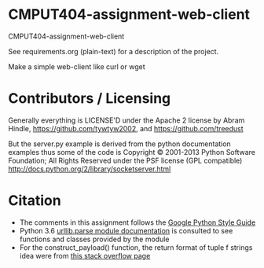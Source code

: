 CMPUT404-assignment-web-client
==============================

CMPUT404-assignment-web-client

See requirements.org (plain-text) for a description of the project.

Make a simple web-client like curl or wget

Contributors / Licensing
========================

Generally everything is LICENSE'D under the Apache 2 license by Abram Hindle, 
https://github.com/tywtyw2002, and https://github.com/treedust

But the server.py example is derived from the python documentation
examples thus some of the code is Copyright © 2001-2013 Python
Software Foundation; All Rights Reserved under the PSF license (GPL
compatible) http://docs.python.org/2/library/socketserver.html

# Citation
* The comments in this assignment follows the [Google Python Style Guide](https://github.com/google/styleguide/blob/gh-pages/pyguide.md#38-comments-and-docstrings)
* Python 3.6 [urllib.parse module documentation](https://docs.python.org/3.6/library/urllib.parse.html) is consulted to see functions and classes provided by the module
* For the construct_payload() function, the return format of tuple f strings idea were from [this stack overflow page](https://stackoverflow.com/a/54950733)
